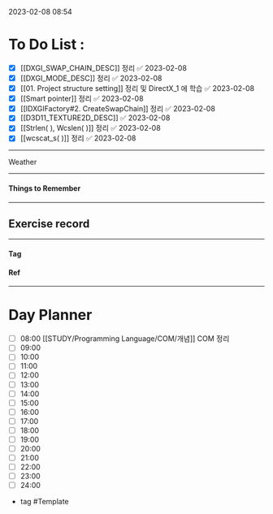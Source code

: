 2023-02-08 08:54

# To Do List :

- [x] [[DXGI_SWAP_CHAIN_DESC]] 정리 ✅ 2023-02-08
- [x] [[DXGI_MODE_DESC]] 정리 ✅ 2023-02-08
- [x] [[01. Project structure setting]] 정리 및 DirectX_1 에 학습 ✅ 2023-02-08
- [x] [[Smart pointer]] 정리 ✅ 2023-02-08
- [x] [[IDXGIFactory#2. CreateSwapChain]] 정리 ✅ 2023-02-08
- [x] [[D3D11_TEXTURE2D_DESC]] ✅ 2023-02-08
- [x] [[Strlen( ), Wcslen( )]] 정리 ✅ 2023-02-08
- [x] [[wcscat_s( )]] 정리 ✅ 2023-02-08

---

Weather

---

#### Things to Remember




---

## Exercise record
---

#### Tag

#### Ref

---

# Day Planner

- [ ] 08:00 [[STUDY/Programming Language/COM/개념]] COM 정리
- [ ] 09:00 
- [ ] 10:00 
- [ ] 11:00 
- [ ] 12:00 
- [ ] 13:00 
- [ ] 14:00 
- [ ] 15:00 
- [ ] 16:00 
- [ ] 17:00 
- [ ] 18:00 
- [ ] 19:00 
- [ ] 20:00 
- [ ] 21:00 
- [ ] 22:00 
- [ ] 23:00 
- [ ] 24:00 

- tag
#Template